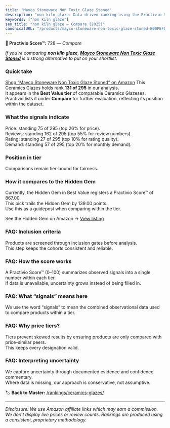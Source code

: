 ```yaml
---
title: "Mayco Stoneware Non Toxic Glaze Stoned"
description: "non kiln glaze: Data-driven ranking using the Practivio Score™. Positioned by quality, value, demand, findability, momentum."
keywords: ["non kiln glaze"]
seo_title: "non kiln glaze — Compare (2025)"
canonicalURL: "/products/mayco-stoneware-non-toxic-glaze-stoned-B00PEFDBYI/"
---
```


**🛒 Practivio Score™:** 728 — _Compare_


*If you're comparing **non kiln glaze**, **[Mayco Stoneware Non Toxic Glaze Stoned](https://www.amazon.com/dp/B00PEFDBYI?tag=practivio-20)** is a strong alternative to put on your shortlist.*
### Quick take
[Shop “Mayco Stoneware Non Toxic Glaze Stoned” on Amazon](https://www.amazon.com/dp/B00PEFDBYI?tag=practivio-20)
This Ceramics Glazes holds rank **131 of 295** in our analysis.  
It appears in the **Best Value tier** of comparable Ceramics Glazeses.  
Practivio lists it under **Compare** for further evaluation, reflecting its position within the dataset.

### What the signals indicate
Price: standing 75 of 295 (top 26% for price).  
Reviews: standing 162 of 295 (top 55% for review numbers).  
Rating: standing 27 of 295 (top 10% for rating quality).  
Demand: standing 57 of 295 (top 20% for monthly demand).

### Position in tier
Comparisons remain tier-bound for fairness.

### How it compares to the Hidden Gem
Currently, the Hidden Gem in Best Value registers a Practivio Score™ of 867.00.  
This pick trails the Hidden Gem by 139.00 points.  
Use this as a guidepost when comparing within the tier.  

See the Hidden Gem on Amazon → [View listing](https://www.amazon.com/dp/B075L8LCTG?tag=practivio-20)

### FAQ: Inclusion criteria
Products are screened through inclusion gates before analysis.  
This step keeps the cohorts consistent and reliable.

### FAQ: How the score works
A Practivio Score™ (0–100) summarizes observed signals into a single number within each tier.  
If data is unavailable, uncertainty grows instead of being filled in.

### FAQ: What “signals” means here
We use the word “signals” to mean the combined observational data used to compare products within a tier.

### FAQ: Why price tiers?
Tiers prevent skewed results by ensuring products are only compared with price-similar peers.  
This keeps every designation valid.

### FAQ: Interpreting uncertainty
We capture uncertainty through documented evidence and confidence commentary.  
Where data is missing, our approach is conservative, not assumptive.

<!-- Missing template for Compare/CompareWithinPriceClass -->


🏷️ **Back to Master:** [/rankings/ceramics-glazes/](/rankings/ceramics-glazes/)

---
_Disclosure: We use Amazon affiliate links which may earn a commission. We don’t display live prices or review counts. Rankings are produced using a consistent, proprietary methodology._
